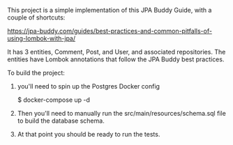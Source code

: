 This project is a simple implementation of this JPA Buddy Guide, with a couple of shortcuts:

https://jpa-buddy.com/guides/best-practices-and-common-pitfalls-of-using-lombok-with-jpa/

It has 3 entities, Comment, Post, and User, and associated repositories. The entities have Lombok annotations that follow the JPA Buddy best practices.

To build the project:

1. you'll need to spin up the Postgres Docker config

    $ docker-compose up -d

2. Then you'll need to manually run the src/main/resources/schema.sql file to build the database schema.

3. At that point you should be ready to run the tests.
